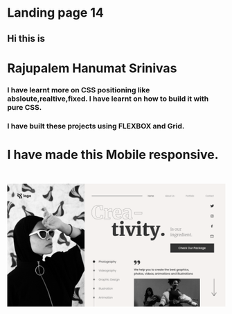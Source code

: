 # Landing page 14

## Hi this is 
# Rajupalem Hanumat Srinivas 

### I have learnt more on CSS positioning like absloute,realtive,fixed. I have learnt on how to build it with pure  __CSS__.
### I have built these projects using FLEXBOX and Grid. 
# I have made this Mobile responsive.

&nbsp;

![project_1 logo](https://github.com/RHSrinivas/14-dance-landingpage/blob/main/14.png)


